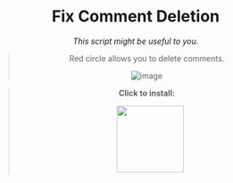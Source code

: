 <div align="center"> 

# Fix Comment Deletion

*This script might be useful to you.*

> Red circle allows you to delete comments.
>
> ![image](https://user-images.githubusercontent.com/96681438/224535451-f7c93e8b-f804-422b-a0fc-dd3f3df4b3b5.png)



> **Click to install:**
>
>  ㅤ[<img src="https://cdn.discordapp.com/attachments/1078001837573144576/1078001855629623397/Bez_tytuu.png" width="120"/>](https://github.com/LowOnGravity/KoGaMa/raw/main/Website%20Addons/Fix%20Comment%20Deletion/Script%20%26%20Source/FixCommentDeletion.user.js)
  
  
</div>
